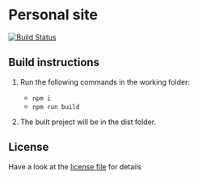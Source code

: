 # Personal site

[![Build Status](https://github.com/denis1146/personal-site/actions/workflows/build.yml/badge.svg?branch=master)](https://github.com/denis1146/personal-site/actions)  

## Build instructions

1. Run the following commands in the working folder:

    - ` npm i `
    - ` npm run build `

1. The built project will be in the dist folder.

## License

Have a look at the [license file](./LICENSE.txt) for details  
